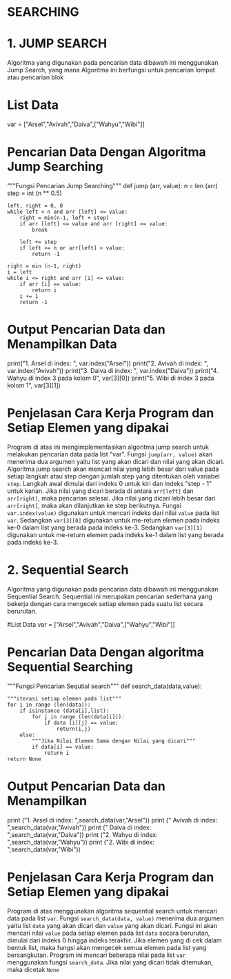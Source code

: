 # SEARCHING
# 1. JUMP SEARCH
Algoritma yang digunakan pada pencarian data dibawah ini menggunakan Jump Search, yang mana Algoritma ini berfungsi untuk pencarian lompat atau pencarian blok

# List Data
var = ["Arsel","Avivah","Daiva",["Wahyu","Wibi"]]

# Pencarian Data Dengan Algoritma Jump Searching
"""Fungsi Pencarian Jump Searching"""
def jump (arr, value):
    n = len (arr)
    step = int (n ** 0.5)

    left, right = 0, 0 
    while left < n and arr [left] <= value:
        right = min(n-1, left + step)
        if arr [left] <= value and arr [right] >= value:
            break

        left += step 
        if left >= n or arr[left] > value:
            return -1 
        
    right = min (n-1, right)
    i = left 
    while i <= right and arr [i] <= value:
        if arr [i] == value:
            return i
        i += 1 
        return -1
    
# Output Pencarian Data dan Menampilkan Data
print("1. Arsel di index: ", var.index("Arsel"))
print("2. Avivah di index: ", var.index("Avivah")) 
print("3. Daiva di index: ", var.index("Daiva")) 
print("4. Wahyu di index 3 pada kolom 0", var[3][0]) 
print("5. Wibi di index 3 pada kolom 1", var[3][1]) 

# Penjelasan Cara Kerja Program dan Setiap Elemen yang dipakai
Program di atas ini mengimplementasikan algoritma jump search untuk melakukan pencarian data pada list "var". Fungsi `jump(arr, value)` akan menerima dua argumen yaitu list yang akan dicari dan nilai yang akan dicari. Algoritma jump search akan mencari nilai yang lebih besar dari value pada setiap langkah atau step dengan jumlah step yang ditentukan oleh variabel `step`. Langkah awal dimulai dari indeks 0 untuk kiri dan indeks "step - 1" untuk kanan. Jika nilai yang dicari berada di antara `arr[left]` dan `arr[right]`, maka pencarian selesai. Jika nilai yang dicari lebih besar dari `arr[right]`, maka akan dilanjutkan ke step berikutnya. Fungsi `var.index(value)` digunakan untuk mencari indeks dari nilai `value` pada list `var`. Sedangkan `var[3][0]` digunakan untuk me-return elemen pada indeks ke-0 dalam list yang berada pada indeks ke-3. Sedangkan `var[3][1]` digunakan untuk me-return elemen pada indeks ke-1 dalam list yang berada pada indeks ke-3.

# 2. Sequential Search
Algoritma yang digunakan pada pencarian data dibawah ini menggunakan Sequential Search. Sequential ini merupakan pencarian sederhana yang bekerja dengan cara mengecek setiap elemen pada suatu list secara berurutan.

#List Data
var = ["Arsel","Avivah","Daiva",["Wahyu","Wibi"]]

# Pencarian Data Dengan algoritma Sequential Searching
"""Fungsi Pencarian Sequtial search"""
def search_data(data,value):

    """iterasi setiap elemen pada list"""
    for i in range (len(data)):
        if isinstance (data[i],list):
            for j in range (len(data[i])):
                if data [i][j] == value:
                    return(i,j)
        else:
            """Jika Nilai Elemen Sama dengan Nilai yang dicari"""
            if data[i] == value:
                return i
    return None

# Output Pencarian Data dan Menampilkan
print ("1. Arsel di index: ",search_data(var,"Arsel"))
print ("   Avivah di index: ",search_data(var,"Avivah"))
print ("   Daiva di index: ",search_data(var,"Daiva"))
print ("2. Wahyu di index: ",search_data(var,"Wahyu"))
print ("2. Wibi di index: ",search_data(var,"Wibi"))

# Penjelasan Cara Kerja Program dan Setiap Elemen yang dipakai
Program di atas menggunakan algoritma sequential search untuk mencari data pada list `var`. Fungsi `search_data(data, value)` menerima dua argumen yaitu list `data` yang akan dicari dan `value` yang akan dicari. Fungsi ini akan mencari nilai `value` pada setiap elemen pada list `data` secara berurutan, dimulai dari indeks 0 hingga indeks terakhir. Jika elemen yang di cek dalam bentuk list, maka fungsi akan mengecek semua elemen pada list yang bersangkutan. Program ini mencari beberapa nilai pada list `var` menggunakan fungsi `search_data`. Jika nilai yang dicari tidak ditemukan, maka dicetak `None`
